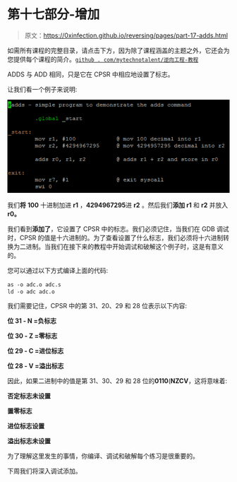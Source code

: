 # 第十七部分-增加

> 原文：<https://0xinfection.github.io/reversing/pages/part-17-adds.html>

如需所有课程的完整目录，请点击下方，因为除了课程涵盖的主题之外，它还会为您提供每个课程的简介。[`github . com/mytechnotalent/逆向工程-教程`](https://github.com/mytechnotalent/Reverse-Engineering-Tutorial)

ADDS 与 ADD 相同，只是它在 CPSR 中相应地设置了标志。

让我们看一个例子来说明:

![](img/15c185559cfec56947eb9fd6db746dcd.png)

我们**将** **100** 十进制加进 **r1** ，**4294967295**进 **r2** 。然后我们**添加 r1** 和 **r2** 并放入 **r0。**

我们看到**添加了**，它设置了 CPSR 中的标志。我们必须记住，当我们在 GDB 调试时，CPSR 的值是十六进制的。为了查看设置了什么标志，我们必须将十六进制转换为二进制。当我们在接下来的教程中开始调试和破解这个例子时，这是有意义的。

您可以通过以下方式编译上面的代码:

```
as -o adc.o adc.s
ld -o adc adc.o

```

我们需要记住，CPSR 中的第 31、20、29 和 28 位表示以下内容:

**位 31 - N =负标志**

**位 30 - Z =零标志**

**位 29 - C =进位标志**

**位 28 - V =溢出标志**

因此，如果二进制中的值是第 31、30、29 和 28 位的**0110**(**NZCV**，这将意味着:

**否定标志未设置**

**置零标志**

**进位标志设置**

**溢出标志未设置**

为了理解这里发生的事情，你编译、调试和破解每个练习是很重要的。

下周我们将深入调试添加。